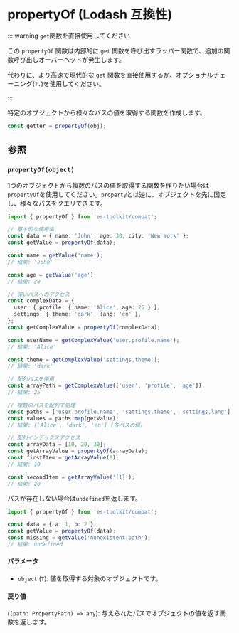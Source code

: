 # propertyOf (Lodash 互換性)

::: warning `get`関数を直接使用してください

この `propertyOf` 関数は内部的に `get` 関数を呼び出すラッパー関数で、追加の関数呼び出しオーバーヘッドが発生します。

代わりに、より高速で現代的な `get` 関数を直接使用するか、オプショナルチェーニング(`?.`)を使用してください。

:::

特定のオブジェクトから様々なパスの値を取得する関数を作成します。

```typescript
const getter = propertyOf(obj);
```

## 参照

### `propertyOf(object)`

1つのオブジェクトから複数のパスの値を取得する関数を作りたい場合は`propertyOf`を使用してください。`property`とは逆に、オブジェクトを先に固定し、様々なパスをクエリできます。

```typescript
import { propertyOf } from 'es-toolkit/compat';

// 基本的な使用法
const data = { name: 'John', age: 30, city: 'New York' };
const getValue = propertyOf(data);

const name = getValue('name');
// 結果: 'John'

const age = getValue('age');
// 結果: 30

// 深いパスへのアクセス
const complexData = {
  user: { profile: { name: 'Alice', age: 25 } },
  settings: { theme: 'dark', lang: 'en' },
};
const getComplexValue = propertyOf(complexData);

const userName = getComplexValue('user.profile.name');
// 結果: 'Alice'

const theme = getComplexValue('settings.theme');
// 結果: 'dark'

// 配列パスを使用
const arrayPath = getComplexValue(['user', 'profile', 'age']);
// 結果: 25

// 複数のパスを配列で処理
const paths = ['user.profile.name', 'settings.theme', 'settings.lang'];
const values = paths.map(getValue);
// 結果: ['Alice', 'dark', 'en'] (各パスの値)

// 配列インデックスアクセス
const arrayData = [10, 20, 30];
const getArrayValue = propertyOf(arrayData);
const firstItem = getArrayValue(0);
// 結果: 10

const secondItem = getArrayValue('[1]');
// 結果: 20
```

パスが存在しない場合は`undefined`を返します。

```typescript
import { propertyOf } from 'es-toolkit/compat';

const data = { a: 1, b: 2 };
const getValue = propertyOf(data);
const missing = getValue('nonexistent.path');
// 結果: undefined
```

#### パラメータ

- `object` (`T`): 値を取得する対象のオブジェクトです。

#### 戻り値

(`(path: PropertyPath) => any`): 与えられたパスでオブジェクトの値を返す関数を返します。
